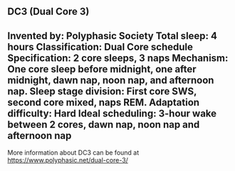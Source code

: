 DC3 (Dual Core 3)
-----------------------------------------------
**Invented by**: Polyphasic Society
**Total sleep**: 4 hours
**Classification**: Dual Core schedule
**Specification**: 2 core sleeps, 3 naps
**Mechanism**: One core sleep before midnight, one after midnight, dawn nap, noon nap, and afternoon nap. Sleep stage division: First core SWS, second core mixed, naps REM.
**Adaptation difficulty**: Hard
**Ideal scheduling**: 3-hour wake between 2 cores, dawn nap, noon nap and afternoon nap
-----------------------------------------------
More information about DC3 can be found at <https://www.polyphasic.net/dual-core-3/>